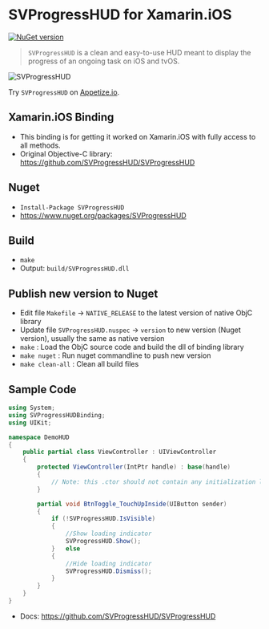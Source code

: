 # SVProgressHUD for Xamarin.iOS

[![NuGet version](https://badge.fury.io/nu/SVProgressHUD.svg)](https://badge.fury.io/nu/SVProgressHUD)

> `SVProgressHUD` is a clean and easy-to-use HUD meant to display the progress of an ongoing task on iOS and tvOS.

![SVProgressHUD](http://f.cl.ly/items/2G1F1Z0M0k0h2U3V1p39/SVProgressHUD.gif)

Try `SVProgressHUD` on [Appetize.io](https://appetize.io/app/p8r2cvy8kq74x7q7tjqf5gyatr).

## Xamarin.iOS Binding
* This binding is for getting it worked on Xamarin.iOS with fully access to all methods.
* Original Objective-C library: https://github.com/SVProgressHUD/SVProgressHUD

## Nuget

* `Install-Package SVProgressHUD`
* <https://www.nuget.org/packages/SVProgressHUD>

## Build

* `make`
* Output: `build/SVProgressHUD.dll`

## Publish new version to Nuget

* Edit file `Makefile` -> `NATIVE_RELEASE` to the latest version of native ObjC library
* Update file `SVProgressHUD.nuspec` -> `version` to new version (Nuget version), usually the same as native version
* `make` : Load the ObjC source code and build the dll of binding library
* `make nuget` : Run nuget commandline to push new version
* `make clean-all` : Clean all build files

## Sample Code

```csharp
using System;
using SVProgressHUDBinding;
using UIKit;

namespace DemoHUD
{
	public partial class ViewController : UIViewController
	{
		protected ViewController(IntPtr handle) : base(handle)
		{
			// Note: this .ctor should not contain any initialization logic.
		}

		partial void BtnToggle_TouchUpInside(UIButton sender)
		{
			if (!SVProgressHUD.IsVisible)
			{
				//Show loading indicator
				SVProgressHUD.Show();
			}	else
			{
				//Hide loading indicator
				SVProgressHUD.Dismiss();
			}
		}
	}
}
```

* Docs: <https://github.com/SVProgressHUD/SVProgressHUD>
